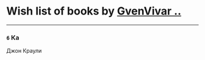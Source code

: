 # Wish list of books by [GvenVivar ..](https://www.facebook.com/app_scoped_user_id/158266434925901/)
---

### `6` Ка
Джон Краули

